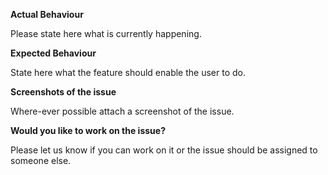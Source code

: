 **Actual Behaviour**

Please state here what is currently happening.

**Expected Behaviour**

State here what the feature should enable the user to do.

**Screenshots of the issue**

Where-ever possible attach a screenshot of the issue.

**Would you like to work on the issue?**

Please let us know if you can work on it or the issue should be assigned to someone else.
